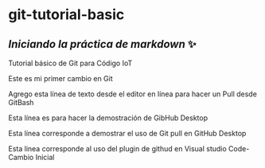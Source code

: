 # git-tutorial-basic

## *Iniciando la práctica de markdown* :sparkles:

Tutorial básico de Git para Código IoT

Este es mi primer cambio en Git

Agrego esta línea de texto desde el editor en línea para hacer un Pull desde GitBash

Esta línea es para hacer la demostración de GibHub Desktop

Esta línea corresponde a demostrar el uso de Git pull en GitHub Desktop                                                                                                       

Esta linea corresponde al uso del plugin de githud en Visual studio Code-Cambio Inicial
